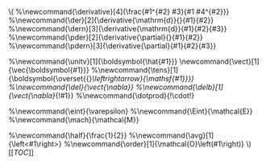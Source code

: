 \\\(
%\newcommand{\derivative}[4]{\frac{#1^{#2} #3}{#1 #4^{#2}}}
%\newcommand{\der}[2]{\derivative{\mathrm{d}}{}{#1}{#2}}
%\newcommand{\dern}[3]{\derivative{\mathrm{d}}{#1}{#2}{#3}}
%\newcommand{\pder}[2]{\derivative{\partial}{}{#1}{#2}}
%\newcommand{\pdern}[3]{\derivative{\partial}{#1}{#2}{#3}}

%\newcommand{\unitv}[1]{\boldsymbol{\hat{#1}}}
\newcommand{\vect}[1]{\vec{\boldsymbol{#1}}}
%\newcommand{\tens}[1]{\boldsymbol{\overset{{}_\leftrightarrow}{\mathsf{#1}}}}
%\newcommand{\del}{\vect{\nabla}}
%\newcommand{\delb}[1]{\vect{\nabla}_{\!#1}}
%\newcommand{\dotprod}{\!\cdot\!}

%\newcommand{\eint}{\varepsilon}
%\newcommand{\Eint}{\mathcal{E}}
%\newcommand{\mach}{\mathcal{M}}

%\newcommand{\half}{\frac{1}{2}}
%\newcommand{\avg}[1]{\left<#1\right>}
%\newcommand{\order}[1]{\mathcal{O}\left(#1\right)}
\\\)
[[_TOC_]]
